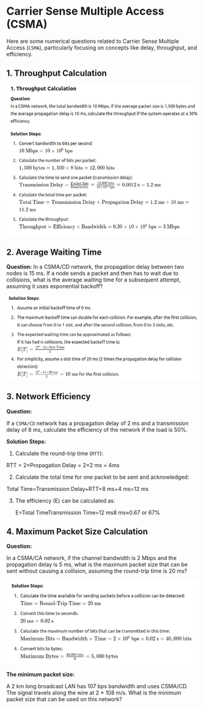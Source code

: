 # Carrier Sense Multiple Access (CSMA)

Here are some numerical questions related to Carrier Sense Multiple Access (`CSMA`), particularly focusing on concepts like delay, throughput, and efficiency.

## 1. Throughput Calculation

![1. Throughput Calculation](Throughput-Calculation.png)

## 2. Average Waiting Time

**Question:**
In a CSMA/CD network, the propagation delay between two nodes is 15 ms. If a node sends a packet and then has to wait due to collisions, what is the average waiting time for a subsequent attempt, assuming it uses exponential backoff?

![Average Waiting Time](image.png)

## 3. Network Efficiency

**Question:**

If a `CSMA/CD` network has a propagation delay of 2 ms and a transmission delay of 8 ms, calculate the efficiency of the network if the load is 50%.

**Solution Steps:**

1. Calculate the round-trip time (`RTT`):

RTT = 2×Propagation Delay = 2×2 ms = 4ms

2. Calculate the total time for one packet to be sent and acknowledged:

Total Time=Transmission Delay+RTT=8 ms+4 ms=12 ms

3. The efficiency (E) can be calculated as:

   E=Total TimeTransmission Time​=12 ms8 ms​≈0.67 or 67%

## 4. Maximum Packet Size Calculation

**Question:**

In a CSMA/CA network, if the channel bandwidth is 2 Mbps and the propagation delay is 5 ms, what is the maximum packet size that can be sent without causing a collision, assuming the round-trip time is 20 ms?

![Maximum Packet Size Calculation](image-1.png)

**The minimum packet size:**

A 2 km long broadcast LAN has 107 bps bandwidth and uses CSMA/CD. The signal travels along the wire at 2 × 108 m/s. What is the minimum packet size that can be used on this network?